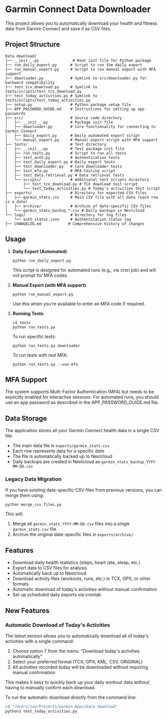 # Garmin Connect Data Downloader

This project allows you to automatically download your health and fitness data from Garmin Connect and save it as CSV files.

## Project Structure

```
Data download/
├── __init__.py               # Root init file for Python package
├── run_daily_export.py      # Script to run the daily export
├── run_manual_export.py     # Script to run manual export with MFA support
├── downloader.py            # Symlink to src/downloader.py for backward compatibility
├── test_tcx_download.py     # Symlink to tests/scripts/test_tcx_download.py
├── test_today_activities.py # Symlink to tests/scripts/test_today_activities.py
├── setup.py                 # Python package setup file
├── APP_PASSWORD_GUIDE.md    # Instructions for setting up app passwords
├── src/                     # Source code directory
│   ├── __init__.py          # Package init file
│   ├── downloader.py        # Core functionality for connecting to Garmin Connect
│   ├── daily_export.py      # Daily automated export script
│   └── manual_export.py     # Manual export script with MFA support
├── tests/                   # Test directory
│   ├── __init__.py          # Test package init file
│   ├── run_tests.py         # Script to run all tests
│   ├── test_auth.py         # Authentication tests
│   ├── test_daily_export.py # Daily export tests
│   ├── test_downloader.py   # Core downloader tests
│   ├── test_mfa.py          # MFA testing script
│   ├── test_data_retrieval.py # Data retrieval tests
│   └── scripts/             # Additional test scripts directory
│       ├── test_tcx_download.py # TCX download test script
│       └── test_today_activities.py # Today's activities test script
├── exports/                 # Directory for exported CSV files
│   ├── garmin_stats.csv     # Main CSV file with all data (each row is a date)
│   ├── archive/             # Archive of date-specific CSV files
│   └── garmin_stats_backup_*.csv # Daily backups in Nextcloud
└── logs/                    # Directory for log files
    └── auth_status.json     # Authentication status log
├── CHANGELOG.md            # Comprehensive history of changes
```

## Usage

1. **Daily Export (Automated)**: 
   ```
   python run_daily_export.py
   ```
   This script is designed for automated runs (e.g., via cron job) and will not prompt for MFA codes.

2. **Manual Export (with MFA support)**:
   ```
   python run_manual_export.py
   ```
   Use this when you're available to enter an MFA code if required.

3. **Running Tests**:
   ```
   cd tests
   python run_tests.py
   ```
   
   To run specific tests:
   ```
   python run_tests.py downloader
   ```
   
   To run tests with real MFA:
   ```
   python run_tests.py --use-mfa
   ```

## MFA Support

The system supports Multi-Factor Authentication (MFA) but needs to be explicitly enabled for interactive sessions. For automated runs, you should use an app password as described in the APP_PASSWORD_GUIDE.md file.

## Data Storage

The application stores all your Garmin Connect health data in a single CSV file:

- The main data file is `exports/garmin_stats.csv`
- Each row represents data for a specific date
- The file is automatically backed up to Nextcloud 
- Daily backups are created in Nextcloud as `garmin_stats_backup_YYYY-MM-DD.csv` 

### Legacy Data Migration

If you have existing date-specific CSV files from previous versions, you can merge them using:

```
python merge_csv_files.py
```

This will:
1. Merge all `garmin_stats_YYYY-MM-DD.csv` files into a single `garmin_stats.csv` file
2. Archive the original date-specific files in `exports/archive/`

## Features

* Download daily health statistics (steps, heart rate, sleep, etc.)
* Export data to CSV files for analysis
* Automatically back up to Nextcloud
* Download activity files (workouts, runs, etc.) in TCX, GPX, or other formats
* Automatic download of today's activities without manual confirmation
* Set up scheduled daily exports via crontab

## New Features

### Automatic Download of Today's Activities

The latest version allows you to automatically download all of today's activities with a single command:

1. Choose option 7 from the menu: "Download today's activities automatically"
2. Select your preferred format (TCX, GPX, KML, CSV, ORIGINAL)
3. All activities recorded today will be downloaded without requiring manual confirmation

This makes it easy to quickly back up your daily workout data without having to manually confirm each download.

To run the automatic download directly from the command line:

```bash
cd "/Users/jay/Projects/Garmin Apps/Data download"
python3 test_today_activities.py
```
